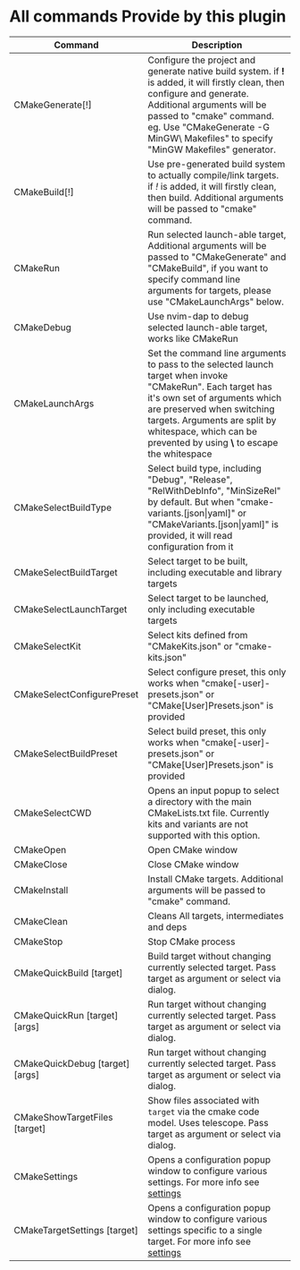 ﻿# All commands Provide by this plugin

| Command                         | Description                                                                                                                                                                                                                                                                           |
| ------------------------------- | ------------------------------------------------------------------------------------------------------------------------------------------------------------------------------------------------------------------------------------------------------------------------------------- |
| CMakeGenerate\[!\]              | Configure the project and generate native build system. if **!** is added, it will firstly clean, then configure and generate. Additional arguments will be passed to "cmake" command. eg. Use "CMakeGenerate -G MinGW\ Makefiles" to specify "MinGW Makefiles" generator.            |
| CMakeBuild\[!\]                 | Use pre-generated build system to actually compile/link targets. if *!* is added, it will firstly clean, then build. Additional arguments will be passed to "cmake" command.                                                                                                          |
| CMakeRun                        | Run selected launch-able target, Additional arguments will be passed to "CMakeGenerate" and "CMakeBuild", if you want to specify command line arguments for targets, please use "CMakeLaunchArgs" below.                                                                              |
| CMakeDebug                      | Use nvim-dap to debug selected launch-able target, works like CMakeRun                                                                                                                                                                                                                |
| CMakeLaunchArgs                 | Set the command line arguments to pass to the selected launch target when invoke "CMakeRun". Each target has it's own set of arguments which are preserved when switching targets. Arguments are split by whitespace, which can be prevented by using **\\** to escape the whitespace |
| CMakeSelectBuildType            | Select build type, including "Debug", "Release", "RelWithDebInfo", "MinSizeRel" by default. But when "cmake-variants.\[json\|yaml\]" or "CMakeVariants.\[json\|yaml\]" is provided, it will read configuration from it                                                                |
| CMakeSelectBuildTarget          | Select target to be built, including executable and library targets                                                                                                                                                                                                                   |
| CMakeSelectLaunchTarget         | Select target to be launched, only including executable targets                                                                                                                                                                                                                       |
| CMakeSelectKit                  | Select kits defined from "CMakeKits.json" or "cmake-kits.json"                                                                                                                                                                                                                        |
| CMakeSelectConfigurePreset      | Select configure preset, this only works when "cmake\[-user\]-presets.json" or "CMake\[User\]Presets.json" is provided                                                                                                                                                                |
| CMakeSelectBuildPreset          | Select build preset, this only works when "cmake\[-user\]-presets.json" or "CMake\[User\]Presets.json" is provided                                                                                                                                                                    |
| CMakeSelectCWD                  | Opens an input popup to select a directory with the main CMakeLists.txt file. Currently kits and variants are not supported with this option.                                                                                                                                         |
| CMakeOpen                       | Open CMake window                                                                                                                                                                                                                                                                     |
| CMakeClose                      | Close CMake window                                                                                                                                                                                                                                                                    |
| CMakeInstall                    | Install CMake targets. Additional arguments will be passed to "cmake" command.                                                                                                                                                                                                        |
| CMakeClean                      | Cleans All targets, intermediates and deps                                                                                                                                                                                                                                            |
| CMakeStop                       | Stop CMake process                                                                                                                                                                                                                                                                    |
| CMakeQuickBuild [target]        | Build target without changing currently selected target. Pass target as argument or select via dialog.                                                                                                                                                                                |
| CMakeQuickRun [target] [args]   | Run target without changing currently selected target. Pass target as argument or select via dialog.                                                                                                                                                                                  |
| CMakeQuickDebug [target] [args] | Run target without changing currently selected target. Pass target as argument or select via dialog.                                                                                                                                                                                  |
| CMakeShowTargetFiles [target]   | Show files associated with `target` via the cmake code model. Uses telescope. Pass target as argument or select via dialog.                                                                                                                                                                                  |
| CMakeSettings                   | Opens a configuration popup window to configure various settings. For more info see [settings](../docs/settings.md) |
| CMakeTargetSettings [target]    | Opens a configuration popup window to configure various settings specific to a single target. For more info see [settings](../docs/settings.md) |
